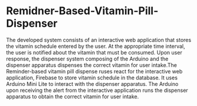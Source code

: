 # Remidner-Based-Vitamin-Pill-Dispenser
The developed system consists of an interactive web application that stores the vitamin schedule entered by the user. At the appropriate time interval, the user is notified about the vitamin that must be consumed. Upon user response, the dispenser system composing of the Arduino and the dispenser apparatus dispenses the correct vitamin for user intake.The Reminder-based vitamin pill dispense ruses react for the interactive web application, Firebase to store vitamin schedule in the database. It uses Arduino Mini Lite to interact with the dispenser apparatus. The Arduino upon receiving the alert from the interactive application runs the dispenser apparatus to obtain the correct vitamin for user intake. 
